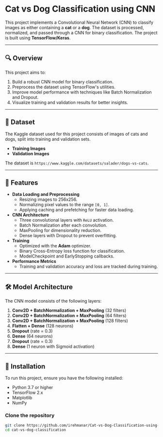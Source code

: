 # Cat vs Dog Classification using CNN

This project implements a Convolutional Neural Network (CNN) to classify images as either containing a **cat** or a **dog**. The dataset is processed, normalized, and passed through a CNN for binary classification. The project is built using **TensorFlow/Keras**.

---

## 🔍 Overview
This project aims to:
1. Build a robust CNN model for binary classification.
2. Preprocess the dataset using TensorFlow's utilities.
3. Improve model performance with techniques like Batch Normalization and Dropout.
4. Visualize training and validation results for better insights.

---

## 📂 Dataset
The Kaggle dataset used for this project consists of images of cats and dogs, split into training and validation sets.  
- **Training Images**
- **Validation Images** 

The dataset is `https://www.kaggle.com/datasets/salader/dogs-vs-cats`.

---

## 🚀 Features
- **Data Loading and Preprocessing**
  - Resizing images to 256x256.
  - Normalizing pixel values to the range `[0, 1]`.
  - Applying caching and prefetching for faster data loading.
- **CNN Architecture**
  - Three convolutional layers with `ReLU` activation.
  - Batch Normalization after each convolution.
  - MaxPooling for dimensionality reduction.
  - Dense layers with Dropout to prevent overfitting.
- **Training**
  - Optimized with the **Adam** optimizer.
  - Binary Cross-Entropy loss function for classification.
  - ModelCheckpoint and EarlyStopping callbacks.
- **Performance Metrics**
  - Training and validation accuracy and loss are tracked during training.

---

## 🛠️ Model Architecture
The CNN model consists of the following layers:
1. **Conv2D + BatchNormalization + MaxPooling** (32 filters)
2. **Conv2D + BatchNormalization + MaxPooling** (64 filters)
3. **Conv2D + BatchNormalization + MaxPooling** (128 filters)
4. **Flatten + Dense** (128 neurons)
5. **Dropout** (rate = 0.3)
6. **Dense** (64 neurons)
7. **Dropout** (rate = 0.3)
8. **Dense** (1 neuron with Sigmoid activation)

---

## 🔧 Installation
To run this project, ensure you have the following installed:
- Python 3.7 or higher
- TensorFlow 2.x
- Matplotlib
- NumPy

### Clone the repository
```bash
git clone https://github.com/irehmanar/Cat-vs-Dog-Classification-using-cnn.git
cd cat-vs-dog-classification
